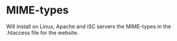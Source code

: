 MIME-types
==========

Will install on Linux, Apache and iSC servers the MIME-types in the .htaccess file for the website.

